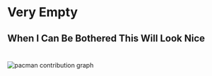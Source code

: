 # Very Empty

## When I Can Be Bothered This Will Look Nice






###

<br clear="both">

<picture>
  <source media="(prefers-color-scheme: dark)" srcset="https://raw.githubusercontent.com/BackAgainSpin/BackAgainSpin/output/pacman-contribution-graph-dark.svg">
  <source media="(prefers-color-scheme: light)" srcset="https://raw.githubusercontent.com/BackAgainSpin/BackAgainSpin/output/pacman-contribution-graph.svg">
  <img alt="pacman contribution graph" src="https://raw.githubusercontent.com/BackAgainSpin/BackAgainSpin/output/pacman-contribution-graph.svg">
</picture>

###
